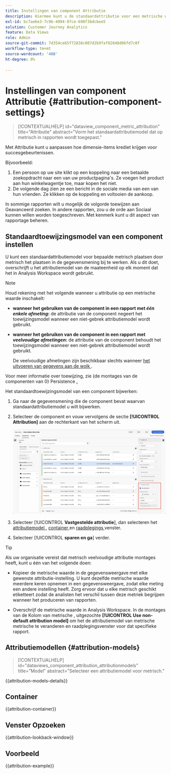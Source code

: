 ```yaml
---
title: Instellingen van component Attributie
description: Hiermee kunt u de standaardattributie voor een metrische waarde instellen.
exl-id: bc7ae6e3-7c9b-4994-97ce-690f3bdcbee5
solution: Customer Journey Analytics
feature: Data Views
role: Admin
source-git-commit: 7d354ce65f72838c007d2b9faf02848d86fd7c0f
workflow-type: tm+mt
source-wordcount: '408'
ht-degree: 0%

---
```


# Instellingen van component Attributie {#attribution-component-settings}

<!-- markdownlint-disable MD034 -->

>[!CONTEXTUALHELP]
>id="dataview_component_metric_attribution"
>title="Attributie"
>abstract="Vorm het standaardattributiemodel dat op metrisch in rapporten wordt toegepast."

<!-- markdownlint-enable MD034 -->


Met Attributie kunt u aanpassen hoe dimensie-items krediet krijgen voor succesgebeurtenissen.

Bijvoorbeeld:

1. Een persoon op uw site klikt op een koppeling naar een betaalde zoekopdracht naar een van uw productpagina&#39;s. Ze voegen het product aan hun winkelwagentje toe, maar kopen het niet.
2. De volgende dag zien ze een bericht in de sociale media van een van hun vrienden. Ze klikken op de koppeling en voltooien de aankoop.

In sommige rapporten wilt u mogelijk de volgorde toewijzen aan Geavanceerd zoeken. In andere rapporten, zou u de orde aan Sociaal kunnen willen worden toegeschreven. Met kenmerk kunt u dit aspect van rapportage beheren.

## Standaardtoewijzingsmodel van een component instellen

U kunt een standaardattributiemodel voor bepaalde metrisch plaatsen door metrisch het plaatsen in de gegevensmening bij te werken. Als u dit doet, overschrijft u het attributiemodel van de maateenheid op elk moment dat het in Analysis Workspace wordt gebruikt.

>[!NOTE]
>
>Houd rekening met het volgende wanneer u attributie op een metrische waarde inschakelt:
>
>* **wanneer het gebruiken van de component in een rapport met *één enkele afmeting*:** de attributie van de component negeert het toewijzingsmodel wanneer een niet-gebrek attributiemodel wordt gebruikt.
>
>* **wanneer het gebruiken van de component in een rapport met *veelvoudige afmetingen*:** de attributie van de component behoudt het toewijzingsmodel wanneer een niet-gebrek attributiemodel wordt gebruikt.
>
>   De veelvoudige afmetingen zijn beschikbaar slechts wanneer [ het uitvoeren van gegevens aan de wolk ](/help/analysis-workspace/export/export-cloud.md).
>
> Voor meer informatie over toewijzing, zie {de montages van de componenten van 0} Persistence [.](/help/data-views/component-settings/persistence.md)

Het standaardtoewijzingsmodel van een component bijwerken:

1. Ga naar de gegevensmening die de component bevat waarvan standaardattributiemodel u wilt bijwerken.

1. Selecteer de component en vouw vervolgens de sectie **[!UICONTROL Attribution]** aan de rechterkant van het scherm uit.

   ![ de meningsvenster van Gegevens die de Vastgestelde attributieoptie benadrukken ](../assets/attribution-settings.png)

1. Selecteer [!UICONTROL **Vastgestelde attributie**], dan selecteren het [ attributiemodel ](#attribution-models), [ container ](#container) en [ raadplegings ](#lookback-window) venster.



1. Selecteer [!UICONTROL **sparen en ga**] verder.

>[!TIP]
>
>Als uw organisatie vereist dat metrisch veelvoudige attributie montages heeft, kunt u één van het volgende doen:
>
> * Kopieer de metrische waarde in de gegevensweergave met elke gewenste attributie-instelling. U kunt dezelfde metrische waarde meerdere keren opnemen in een gegevensweergave, zodat elke meting een andere instelling heeft. Zorg ervoor dat u elke metrisch geschikt etiketteert zodat de analisten het verschil tussen deze metriek begrijpen wanneer het produceren van rapporten.
>
> * Overschrijf de metrische waarde in Analysis Workspace. In de montages van de Kolom van metrische [ ](/help/analysis-workspace/visualizations/freeform-table/column-row-settings/column-settings.md), uitgezochte **[!UICONTROL Use non-default attribution model]** om het de attributiemodel van metrische metrische te veranderen en raadplegingsvenster voor dat specifieke rapport.

## Attributiemodellen {#attribution-models}

<!-- markdownlint-disable MD034 -->

>[!CONTEXTUALHELP]
>id="dataviews_component_attribution_attributionmodels"
>title="Model"
>abstract="Selecteer een attributiemodel voor metrisch."

<!-- markdownlint-enable MD034 -->

{{attribution-models-details}}

## Container

{{attribution-container}}

## Venster Opzoeken

{{attribution-lookback-window}}

## Voorbeeld

{{attribution-example}}

